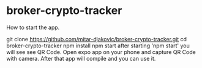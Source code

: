 # broker-crypto-tracker

How to start the app.

git clone https://github.com/mitar-djakovic/broker-crypto-tracker.git
cd broker-crypto-tracker
npm install
npm start
after starting 'npm start' you will see see QR Code. Open expo app on your phone and capture QR Code with camera. After that app will compile and you can use it.
